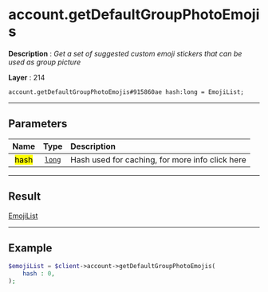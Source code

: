 # account.getDefaultGroupPhotoEmojis

**Description** : *Get a set of suggested custom emoji stickers that can be used as group picture*

**Layer** : 214

```tl
account.getDefaultGroupPhotoEmojis#915860ae hash:long = EmojiList;
```

---

## Parameters

| Name | Type | Description |
| :---: | :---: | :--- |
| <mark>hash</mark> | [`long`](type/long) | Hash used for caching, for more info click here |

---

## Result

[EmojiList](type/EmojiList)

---

## Example

```php
$emojiList = $client->account->getDefaultGroupPhotoEmojis(
	hash : 0,
);
```
